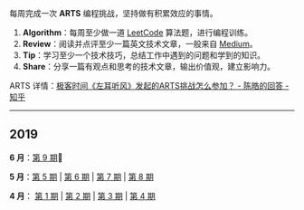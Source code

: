 每周完成一次 **ARTS** 编程挑战，坚持做有积累效应的事情。

1. **Algorithm**：每周至少做一道  [LeetCode](<https://leetcode-cn.com/>)  算法题，进行编程训练。
2. **Review**：阅读并点评至少一篇英文技术文章，一般来自 [Medium](<https://medium.com/>)。
3. **Tip**：学习至少一个技术技巧，总结工作中遇到的问题和学到的知识。
4. **Share**：分享一篇有观点和思考的技术文章，输出价值观，建立影响力。

ARTS 详情：[极客时间《左耳听风》发起的ARTS挑战怎么参加？ - 陈皓的回答 - 知乎](https://www.zhihu.com/question/301150832/answer/529809529)

------

## 2019

**6 月**：[第 9 期](docs/arts-9.md):high_brightness:

**5 月**：[第 5 期](docs/arts-5.md) | [第 6 期](docs/arts-6.md) | [第 7 期](docs/arts-7.md) | [第 8 期](docs/arts-8.md)

**4 月**： [第 1 期](docs/arts-1.md) | [第 2 期](docs/arts-2.md) | [第 3 期](docs/arts-3.md) | [第 4 期](docs/arts-4.md)
